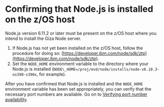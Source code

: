 # Confirming that Node.js is installed on the z/OS host

Node.js version 6.11.2 or later must be present on the z/OS host where you intend to install the Giza Node server.

1. If Node.js has not yet been installed on the z/OS host, follow the procedure for doing so: [https://developer.ibm.com/node/sdk/ztp](https://developer.ibm.com/node/sdk/ztp). 
2. Set the `NODE_HOME` environment variable to the directory where your Node.js is installed \(`NODE\_HOME=/proj/mvd/node/installs/node-v6.10.3-os390-s390x`, for example\). 

After you have confirmed that Node.js is installed and the `NODE_HOME` environment variable has been set appropriately, you can verify that the necessary port numbers are available. Go on to [Verifying port number availability](verifying-port-number-availability.md).

